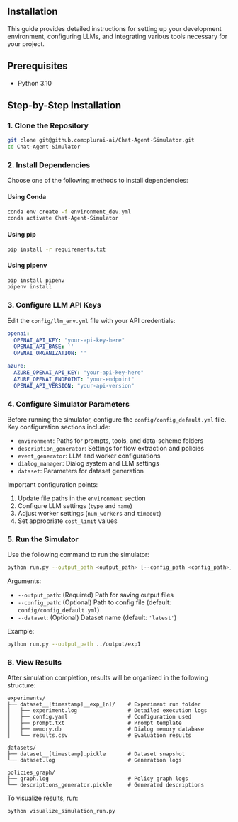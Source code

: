 ## Installation

This guide provides detailed instructions for setting up your development environment, configuring LLMs, and integrating various tools necessary for your project.

## Prerequisites

- Python 3.10

## Step-by-Step Installation

### 1. Clone the Repository

```bash
git clone git@github.com:plurai-ai/Chat-Agent-Simulator.git
cd Chat-Agent-Simulator
```

### 2. Install Dependencies

Choose one of the following methods to install dependencies:

#### Using Conda
```bash
conda env create -f environment_dev.yml
conda activate Chat-Agent-Simulator
```

#### Using pip
```bash
pip install -r requirements.txt
```

#### Using pipenv
```bash
pip install pipenv
pipenv install
```

### 3. Configure LLM API Keys

Edit the `config/llm_env.yml` file with your API credentials:

```yaml
openai:
  OPENAI_API_KEY: "your-api-key-here"
  OPENAI_API_BASE: ''
  OPENAI_ORGANIZATION: ''

azure:
  AZURE_OPENAI_API_KEY: "your-api-key-here"
  AZURE_OPENAI_ENDPOINT: "your-endpoint"
  OPENAI_API_VERSION: "your-api-version"
```

### 4. Configure Simulator Parameters

Before running the simulator, configure the `config/config_default.yml` file. Key configuration sections include:

- `environment`: Paths for prompts, tools, and data-scheme folders
- `description_generator`: Settings for flow extraction and policies
- `event_generator`: LLM and worker configurations
- `dialog_manager`: Dialog system and LLM settings
- `dataset`: Parameters for dataset generation

Important configuration points:
1. Update file paths in the `environment` section
2. Configure LLM settings (`type` and `name`)
3. Adjust worker settings (`num_workers` and `timeout`)
4. Set appropriate `cost_limit` values

### 5. Run the Simulator

Use the following command to run the simulator:

```bash
python run.py --output_path <output_path> [--config_path <config_path>] [--dataset <dataset>]
```

Arguments:
- `--output_path`: (Required) Path for saving output files
- `--config_path`: (Optional) Path to config file (default: `config/config_default.yml`)
- `--dataset`: (Optional) Dataset name (default: `'latest'`)

Example:
```bash
python run.py --output_path ../output/exp1
```

### 6. View Results

After simulation completion, results will be organized in the following structure:

```
experiments/
├── dataset__[timestamp]__exp_[n]/    # Experiment run folder
│   ├── experiment.log                # Detailed execution logs
│   ├── config.yaml                   # Configuration used
│   ├── prompt.txt                    # Prompt template
│   ├── memory.db                     # Dialog memory database
│   └── results.csv                   # Evaluation results

datasets/
├── dataset__[timestamp].pickle       # Dataset snapshot
└── dataset.log                       # Generation logs

policies_graph/
├── graph.log                         # Policy graph logs
└── descriptions_generator.pickle     # Generated descriptions
```

To visualize results, run:
```bash
python visualize_simulation_run.py
```
